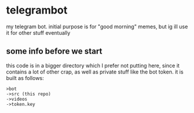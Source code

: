 # telegrambot
my telegram bot. initial purpose is for "good morning" memes, but ig ill use it for other stuff eventually

## some info before we start
this code is in a bigger directory which I prefer not putting here, since it contains a lot of other
crap, as well as private stuff like the bot token.
it is built as follows:
```
>bot
->src (this repo)
->videos
->token.key
```
